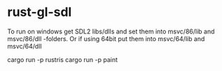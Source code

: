 # rust-gl-sdl

To run on windows get SDL2 libs/dlls and set them into msvc/86/lib and msvc/86/dll -folders.
Or if using 64bit put them into msvc/64/lib and msvc/64/dll

cargo run -p rustris
cargo run -p paint